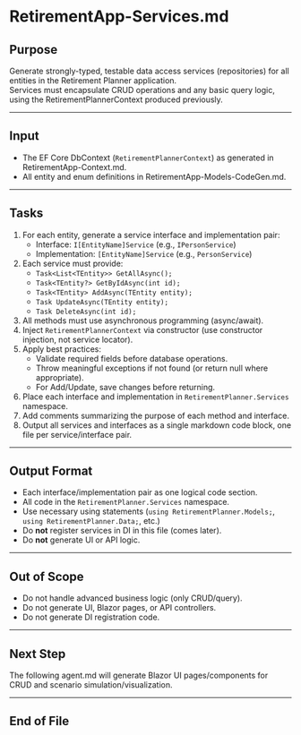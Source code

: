# RetirementApp-Services.md

## Purpose

Generate strongly-typed, testable data access services (repositories) for all entities in the Retirement Planner application.  
Services must encapsulate CRUD operations and any basic query logic, using the RetirementPlannerContext produced previously.

---

## Input

- The EF Core DbContext (`RetirementPlannerContext`) as generated in RetirementApp-Context.md.
- All entity and enum definitions in RetirementApp-Models-CodeGen.md.

---

## Tasks

1. For each entity, generate a service interface and implementation pair:
    - Interface: `I[EntityName]Service` (e.g., `IPersonService`)
    - Implementation: `[EntityName]Service` (e.g., `PersonService`)
2. Each service must provide:
    - `Task<List<TEntity>> GetAllAsync();`
    - `Task<TEntity?> GetByIdAsync(int id);`
    - `Task<TEntity> AddAsync(TEntity entity);`
    - `Task UpdateAsync(TEntity entity);`
    - `Task DeleteAsync(int id);`
3. All methods must use asynchronous programming (async/await).
4. Inject `RetirementPlannerContext` via constructor (use constructor injection, not service locator).
5. Apply best practices:
    - Validate required fields before database operations.
    - Throw meaningful exceptions if not found (or return null where appropriate).
    - For Add/Update, save changes before returning.
6. Place each interface and implementation in `RetirementPlanner.Services` namespace.
7. Add comments summarizing the purpose of each method and interface.
8. Output all services and interfaces as a single markdown code block, one file per service/interface pair.

---

## Output Format

- Each interface/implementation pair as one logical code section.
- All code in the `RetirementPlanner.Services` namespace.
- Use necessary using statements (`using RetirementPlanner.Models;`, `using RetirementPlanner.Data;`, etc.)
- Do **not** register services in DI in this file (comes later).
- Do **not** generate UI or API logic.

---

## Out of Scope

- Do not handle advanced business logic (only CRUD/query).
- Do not generate UI, Blazor pages, or API controllers.
- Do not generate DI registration code.

---

## Next Step

The following agent.md will generate Blazor UI pages/components for CRUD and scenario simulation/visualization.

---

## End of File
